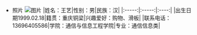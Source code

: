 * 照片
![图片](https://thumbnail0.baidupcs.com/thumbnail/ff43491c48442612a1c6bdce2819307c?fid=2754653472-250528-220875849927141&time=1523286000&rt=sh&sign=FDTAER-DCb740ccc5511e5e8fedcff06b081203-d3XFc%2BGexG809gaS%2Br1qlB36A%2FU%3D&expires=8h&chkv=0&chkbd=0&chkpc=&dp-logid=9213179980974149372&dp-callid=0&size=c710_u400&quality=100&vuk=-&ft=video)
|姓名：王艺|性别：男|民族：汉|
|:-----:|:-----:|:----:|
|出生日期1999.02.18|籍贯：重庆铜梁|兴趣爱好：购物、滑板|
|联系电话：13696405586|学院：通信与信息工程学院|专业：通信信息类|
